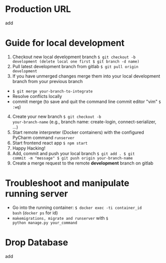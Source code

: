 # Production URL
add

# Guide for local development
1. Checkout new local development branch <code>$ git checkout -b development (delete local one first $ git branch -d name)</code>
2. Pull latest development branch from gitlab <code>$ git pull origin development</code>
3. If you have unmerged changes merge them into your local development branch from your previous branch
* <code>$ git merge your-branch-to-integrate</code>
* Resolve conflicts locally
* commit merge (to save and quit the command line commit editor "vim" <code>$ :wq</code>)
4. Create your new branch <code>$ git checkout -b your-branch-name</code> (e.g., branch name: create-login, connect-serializer, ...)
5. Start remote interpreter (Docker containers) with the configured PyCharm command <code>runserver</code>
6. Start frontend react app <code>$ npm start</code>
7. Happy Hacking!
8. Add, commit and push your local branch <code>$ git add . $ git commit -m "message" $ git push origin your-branch-name</code>
9. Create a merge request to the remote <strong>development</strong> branch on gitlab

# Troubleshoot and manipulate running server
* Go into the running container: <code>$ docker exec -ti container_id bash</code> (<code>docker ps</code> for id)
* <code>makemigrations, migrate and runserver</code> with <code>$ python manage.py your_command</code>

# Drop Database
add
